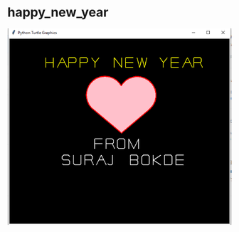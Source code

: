 # happy_new_year

![image](https://github.com/Surajbokde/happy_new_year/blob/main/happynewyear.PNG)
